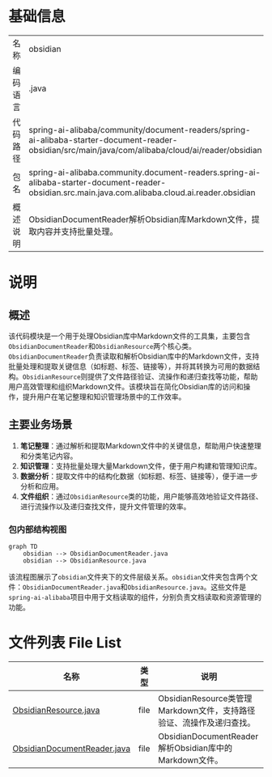 # 基础信息

|      |      |
|------|------|
| 名称 | obsidian |
| 编码语言 | .java |
| 代码路径 | spring-ai-alibaba/community/document-readers/spring-ai-alibaba-starter-document-reader-obsidian/src/main/java/com/alibaba/cloud/ai/reader/obsidian |
| 包名 | spring-ai-alibaba.community.document-readers.spring-ai-alibaba-starter-document-reader-obsidian.src.main.java.com.alibaba.cloud.ai.reader.obsidian |
| 概述说明 | ObsidianDocumentReader解析Obsidian库Markdown文件，提取内容并支持批量处理。 |

# 说明

## 概述
该代码模块是一个用于处理Obsidian库中Markdown文件的工具集，主要包含`ObsidianDocumentReader`和`ObsidianResource`两个核心类。`ObsidianDocumentReader`负责读取和解析Obsidian库中的Markdown文件，支持批量处理和提取关键信息（如标题、标签、链接等），并将其转换为可用的数据结构。`ObsidianResource`则提供了文件路径验证、流操作和递归查找等功能，帮助用户高效管理和组织Markdown文件。该模块旨在简化Obsidian库的访问和操作，提升用户在笔记整理和知识管理场景中的工作效率。

## 主要业务场景
1. **笔记整理**：通过解析和提取Markdown文件中的关键信息，帮助用户快速整理和分类笔记内容。
2. **知识管理**：支持批量处理大量Markdown文件，便于用户构建和管理知识库。
3. **数据分析**：提取文件中的结构化数据（如标题、标签、链接等），便于进一步分析和应用。
4. **文件组织**：通过`ObsidianResource`类的功能，用户能够高效地验证文件路径、进行流操作以及递归查找文件，提升文件管理的效率。


### 包内部结构视图

```mermaid
graph TD
    obsidian --> ObsidianDocumentReader.java
    obsidian --> ObsidianResource.java
```

该流程图展示了`obsidian`文件夹下的文件层级关系。`obsidian`文件夹包含两个文件：`ObsidianDocumentReader.java`和`ObsidianResource.java`。这些文件是`spring-ai-alibaba`项目中用于文档读取的组件，分别负责文档读取和资源管理的功能。

# 文件列表 File List

| 名称   | 类型  | 说明 |
|-------|------|-------------|
| [ObsidianResource.java](ObsidianResource.md) | file | ObsidianResource类管理Markdown文件，支持路径验证、流操作及递归查找。 |
| [ObsidianDocumentReader.java](ObsidianDocumentReader.md) | file | ObsidianDocumentReader解析Obsidian库中的Markdown文件。 |


